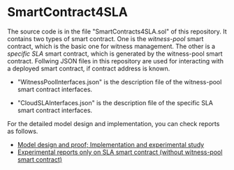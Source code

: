 # SmartContract4SLA

The source code is in the file "SmartContracts4SLA.sol" of this repository. It contains two types of smart contract. One is the *witness-pool* smart contract, which is the basic one for witness management. The other is a *specific SLA* smart contract, which is generated by the witness-pool smart contract. Follwing JSON files in this repository are used for interacting with a deployed smart contract, if contract address is known. 

- "WitnessPoolInterfaces.json" is the description file of the witness-pool smart contract interfaces. 

- "CloudSLAInterfaces.json" is the description file of the specific SLA smart contract interfaces.   

For the detailed model design and implementation, you can check reports as follows.

- [Model design and proof; Implementation and experimental study](https://zh9314.github.io/files/publications/reports/sc4slaReports.pdf)
- [Experimental reports only on SLA smart contract (without witness-pool smart contract)](https://zh9314.github.io/files/publications/reports/SLASmartContractReport.pdf)
